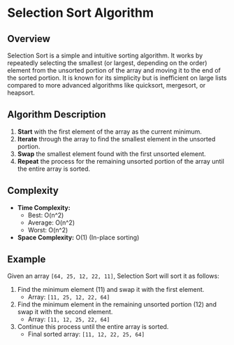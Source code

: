 # Selection Sort Algorithm

## Overview

Selection Sort is a simple and intuitive sorting algorithm. It works by repeatedly selecting the smallest (or largest, depending on the order) element from the unsorted portion of the array and moving it to the end of the sorted portion. It is known for its simplicity but is inefficient on large lists compared to more advanced algorithms like quicksort, mergesort, or heapsort.

## Algorithm Description

1. **Start** with the first element of the array as the current minimum.
2. **Iterate** through the array to find the smallest element in the unsorted portion.
3. **Swap** the smallest element found with the first unsorted element.
4. **Repeat** the process for the remaining unsorted portion of the array until the entire array is sorted.


## Complexity

- **Time Complexity:**
  - Best: O(n^2)
  - Average: O(n^2)
  - Worst: O(n^2)
- **Space Complexity:** O(1) (In-place sorting)

## Example

Given an array `[64, 25, 12, 22, 11]`, Selection Sort will sort it as follows:

1. Find the minimum element (11) and swap it with the first element.
   - Array: `[11, 25, 12, 22, 64]`
2. Find the minimum element in the remaining unsorted portion (12) and swap it with the second element.
   - Array: `[11, 12, 25, 22, 64]`
3. Continue this process until the entire array is sorted.
   - Final sorted array: `[11, 12, 22, 25, 64]`



